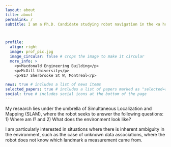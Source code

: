 ```yaml
---
layout: about
title: about
permalink: /
subtitle: I am a Ph.D. Candidate studying robot navigation in the <a href='https://www.decar.ca/'>Dynamics, Estimation, and Control in Aerospace and Robotics (DECAR)</a> research group at McGill University under the supervision of <a href="https://www.decar.ca/our-team">Prof. James Richard Forbes</a>. 



profile:
  align: right
  image: prof_pic.jpg
  image_circular: false # crops the image to make it circular
  more_info: >
    <p>Macdonald Engineering Building</p>
    <p>McGill University</p>
    <p>817 Sherbrooke St W, Montreal</p>

news: true # includes a list of news items
selected_papers: true # includes a list of papers marked as "selected={true}"
social: true # includes social icons at the bottom of the page
---
```


My research lies under the umbrella of Simultaneous Localization and Mapping (SLAM), where the robot
seeks to answer the following questions: 1) Where am I? and 2) What does the environment look like?

I am particularly interested in situations where there is inherent ambiguity in the environment, such as the case of unknown data associations, where the robot does not know which landmark a measurement came from. 

<!-- Write your biography here. Tell the world about yourself. Link to your favorite [subreddit](http://reddit.com). You can put a picture in, too. The code is already in, just name your picture `prof_pic.jpg` and put it in the `img/` folder.

Put your address / P.O. box / other info right below your picture. You can also disable any of these elements by editing `profile` property of the YAML header of your `_pages/about.md`. Edit `_bibliography/papers.bib` and Jekyll will render your [publications page](/al-folio/publications/) automatically.

Link to your social media connections, too. This theme is set up to use [Font Awesome icons](https://fontawesome.com/) and [Academicons](https://jpswalsh.github.io/academicons/), like the ones below. Add your Facebook, Twitter, LinkedIn, Google Scholar, or just disable all of them. -->
